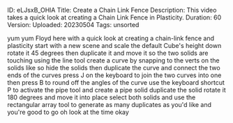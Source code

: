 ID: eLJsxB_OHlA
Title: Create a Chain Link Fence
Description: This video takes a quick look at creating a Chain Link Fence in Plasticity.
Duration: 60
Version: 
Uploaded: 20230504
Tags: unsorted

yum yum
Floyd here with a quick look at creating
a chain-link fence and plasticity start
with a new scene and scale the default
Cube's height down rotate it 45 degrees
then duplicate it and move it so the two
solids are touching
using the line tool create a curve by
snapping to the verts on the solids like
so
hide the solids then duplicate the curve
and connect the two ends of the curves
press J on the keyboard to join the two
curves into one then press B to round
off the angles of the curve use the
keyboard shortcut P to activate the pipe
tool and create a pipe solid duplicate
the solid rotate it 180 degrees and move
it into place select both solids and use
the rectangular array tool to generate
as many duplicates as you'd like and
you're good to go oh look at the time
okay
